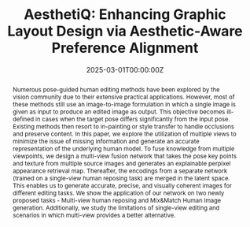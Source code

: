 ---
title: "AesthetiQ: Enhancing Graphic Layout Design via Aesthetic-Aware Preference Alignment"
authors:
- Sohan patnaik
- Rishabh Jain
- Balaji Krishnamurthy
- Mausoom Sarkar


date: "2025-03-01T00:00:00Z"
# doi: "10.18653/v1/2023.eacl-main.139"

publishDate: "2025-03-01T00:00:00Z"

publication_types: ["conference"]

publication: "IEEE/CVF Computer Vision and Pattern Recognition"
publication_short: "CVPR"

abstract: "Numerous pose-guided human editing methods have been explored by the vision community due to their extensive practical applications. However, most of these methods still use an image-to-image formulation in which a single image is given as input to produce an edited image as output. This objective becomes ill-defined in cases when the target pose differs significantly from the input pose. Existing methods then resort to in-painting or style transfer to handle occlusions and preserve content. In this paper, we explore the utilization of multiple views to minimize the issue of missing information and generate an accurate representation of the underlying human model. To fuse knowledge from multiple viewpoints, we design a multi-view fusion network that takes the pose key points and texture from multiple source images and generates an explainable perpixel appearance retrieval map. Thereafter, the encodings from a separate network (trained on a single-view human reposing task) are merged in the latent space. This enables us to generate accurate, precise, and visually coherent images for different editing tasks. We show the application of our network on two newly proposed tasks - Multi-view human reposing and Mix&Match Human Image generation. Additionally, we study the limitations of single-view editing and scenarios in which multi-view provides a better alternative."
summary: ""

tags:
- Computer Vision
- Layout generation
- 

featured: true


links:
url_pdf: "https://arxiv.org/pdf/2503.00591"
url_code: ""
url_dataset: ""
url_poster: ""
url_project: "https://mdsrlab.github.io/2025/03/01/AesthetiQ-CVPR.html"
url_slides: ""
url_source: ""
url_video: ""

image:
  caption: "Aesthetic aware preference alignment is better for layout generation"
  focal_point: "AesthetiQ"
  preview_only: false
  alt_text: "Aesthetic aware preference alignment is better for layout generation"

projects: []
slides: ""
---